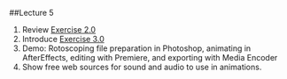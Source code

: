 ##Lecture 5

1. Review [Exercise 2.0](https://github.com/michael-collins/aa110-fa2015/blob/master/exercises/exercise-2.0/2d-animation.md)
2. Introduce [Exercise 3.0](https://github.com/michael-collins/aa110-fa2015/blob/master/exercises/exercise-3.0/rotoscope-2d-animation.md) 
3. Demo: Rotoscoping file preparation in Photoshop, animating in AfterEffects, editing with Premiere, and exporting with Media Encoder
4. Show free web sources for sound and audio to use in animations.
